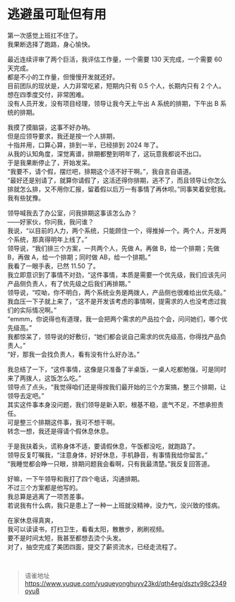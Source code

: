 # 逃避虽可耻但有用
第一次感觉上班扛不住了。  
我果断选择了跑路，身心愉快。

最近连续评审了两个巨活，我评估工作量，一个需要 130 天完成，一个需要 60 天完成。  
都是不小的工作量，但慢慢开发就还好。  
目前团队的现状是，人力非常吃紧，短期内只有 0.5 个人，长期内只有 2 个人。  
想在四季度交付，非常困难。  
没有人员开发，没有项目经理，领导让我今天上午出 A 系统的排期，下午出 B 系统的排期。

我摸了摸脑袋，这事不好办呐。  
但是应领导要求，我还是按一个人排期，  
十指并用，口算心算，排到一半，已经排到 2024 年了。  
从我的认知角度，深觉离谱，排期都整到明年了，这玩意我都说不出口。  
于是我果断停止了，开始发呆。  
“我要不，请个假，摆烂吧，排期这个活不好干啊。”，我自言自语道。  
“最好还是别请了，就算你请假了，这活还得你排期，逃不了，而且领导让你怎么排就怎么排，又不用你汇报，留着假以后万一有事情了再休呗。”同事笑着安慰我。  
我有些犹豫。

领导喊我去了办公室，问我排期这事该怎么办？  
——好家伙，你问我，我问谁？  
我说，“以目前的人力，两个系统，只能顾住一个，得推掉一个。两个人，开发两个系统，那真得明年上线了。”  
领导说，“我们排三个方案，一共两个人，先做 A，再做 B，给一个排期；先做 B，再做 A，给一个排期；同时做 AB，给一个排期。”  
我看了一眼手表，已然 11.50 了。  
我立即意识到了事情不对劲，“这件事情，本质是需要一个优先级，我们应该先问产品侧负责人，有了优先级之后我们再排期。”  
领导说，“哎呦，你不明白，两个系统业务是两拨人，产品侧也很难给出优先级。”  
我血压一下子就上来了，“这不是开发该考虑的事情啊，提需求的人也没考虑过我们的实际情况啊。”  
“emmm，你说得也有道理，我一会把两个需求的产品拉个会，问问她们，哪个优先级高。”  
我都惊呆了，领导说的好敷衍，“她们都会说自己需求的优先级高，你得找产品负责人。”  
“好，那我一会找负责人，看有没有什么好办法。”

我总结了一下，“这件事情，这像是只准备了半桌饭，一桌人吃都勉强，可是同时来了两拨人，这饭怎么吃。”  
领导点了点头，“我觉得咱们还是得按我们最开始的三个方案搞，整三个排期，让领导去定吧。”  
其实这件事本身没问题，我们领导是新入职，根基不稳，底气不足，不想承担责任。  
可是整三个排期这件事，我可不想干啊。  
转念一想，我还是得请个假休息休息。

于是我扶着头，谎称身体不适，要请假休息，午饭都没吃，就跑路了。  
领导反复叮嘱我，“注意身体，好好休息，手机静音，有事情我给你留言。”  
“我睡觉都会睁一只眼，排期问题我会看啊，只有我最清楚。”我反复回答道。

好嘛，一下午领导和我打了四个电话，沟通排期。  
不过三个方案都是他写的。  
我总算是逃离了一项苦差事。  
若说我有什么病，我只是患上了一种一上班就没精神，没力气，没兴致的怪病。

在家休息得真爽，  
我可以读读书，打扫卫生，看看太阳，散散步，刷刷视频。  
要不是时间太短，我甚至都想去烫个头发。  
对了，抽空完成了美团四面，提交了薪资流水，已经走流程了。

<br>
  
> 语雀地址 https://www.yuque.com/yuqueyonghuyv23kd/qth4eg/dsztv98c2349oyu8